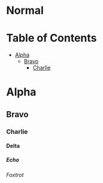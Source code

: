 # Normal

# Table of Contents

* [Alpha](#alpha)
  * [Bravo](#bravo)
    * [Charlie](#charlie)

# Alpha

## Bravo

### Charlie

#### Delta

##### Echo

###### Foxtrot
